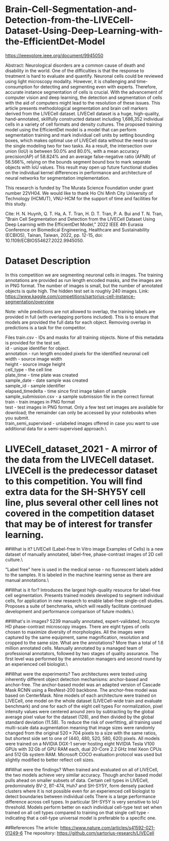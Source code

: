 # Brain-Cell-Segmentation-and-Detection-from-the-LIVECell-Dataset-Using-Deep-Learning-with-the-EfficientDet-Model
https://ieeexplore.ieee.org/document/9945050

Abstract:
Neurological disorders are a common cause of death and disability in the world. One of the difficulties is that the response to treatment is hard to evaluate and quantify. Neuronal cells could be reviewed using light microscopy modality. However, it is challenging and time-consumption for detecting and segmenting even with experts. Therefore, accurate instance segmentation of cells is crucial. With the advancement of computer vision and deep learning, the detection and segmentation of cells with the aid of computers might lead to the resolution of these issues. This article presents methodological segmentation and brain cell markers derived from the LIVECell dataset. LIVECell dataset is a huge, high-quality, hand-annotated, skillfully constructed dataset including 1,686,352 individual cells in a variety of cell formats and density cultures. The proposed training model using the EfficientDet model is a model that can perform segmentation training and mark individual cell units by setting bounding boxes, which makes optimal use of LIVECell data without the need to use the single modeling two for two tasks. As a result, the intersection over union (IoU) is between 50.0% and 80.0%, with a mean accuracy precision(AP) of 58.824% and an average false-negative ratio (AFNR) of 56.566%, relying on the bounds segment bound box to mark separate objects with IoU values. This result may open up future functional studies on the individual kernel differences in performance and architecture of neural networks for segmentation implementation.

This research is funded by The Murata Science Foundation under grant number 22VH04. We would like to thank Ho Chi Minh City University of Technology (HCMUT), VNU-HCM for the support of time and facilities for this study.

Cite: H. N. Huynh, Q. T. Ha, A. T. Tran, H. D. T. Tran, P. A. Bui and T. N. Tran, "Brain Cell Segmentation and Detection from the LIVECell Dataset Using Deep Learning with the EfficientDet Model," 2022 IEEE 4th Eurasia Conference on Biomedical Engineering, Healthcare and Sustainability (ECBIOS), Tainan, Taiwan, 2022, pp. 12-15, doi: 10.1109/ECBIOS54627.2022.9945050.

# Dataset Description
In this competition we are segmenting neuronal cells in images. The training annotations are provided as run length encoded masks, and the images are in PNG format. The number of images is small, but the number of annotated objects is quite high. The hidden test set is roughly 240 images. Link: https://www.kaggle.com/competitions/sartorius-cell-instance-segmentation/overview

Note: while predictions are not allowed to overlap, the training labels are provided in full (with overlapping portions included). This is to ensure that models are provided the full data for each object. Removing overlap in predictions is a task for the competitor.

Files
train.csv - IDs and masks for all training objects. None of this metadata is provided for the test set.\
id - unique identifier for object.\
annotation - run length encoded pixels for the identified neuronal cell\
width - source image width\
height - source image height\
cell_type - the cell line\
plate_time - time plate was created\
sample_date - date sample was created\
sample_id - sample identifier\
elapsed_timedelta - time since first image taken of sample\
sample_submission.csv - a sample submission file in the correct format\
train - train images in PNG format\
test - test images in PNG format. Only a few test set images are available for download; the remainder can only be accessed by your notebooks when you submit.\
train_semi_supervised - unlabeled images offered in case you want to use additional data for a semi-supervised approach.\

# LIVECell_dataset_2021 - A mirror of the data from the LIVECell dataset. LIVECell is the predecessor dataset to this competition. You will find extra data for the SH-SHY5Y cell line, plus several other cell lines not covered in the competition dataset that may be of interest for transfer learning.

##What is it?
LIVECell (Label-free In Vitro image Examples of Cells) is a new dataset of manually annotated, label-free, phase-contrast images of 2D cell culture.\

"Label free" here is used in the medical sense - no fluorescent labels added to the samples. It is labeled in the machine learning sense as there are manual annotations.\

##What is it for?
Introduces the largest high-quality resource for label-free cell segmentation. Presents trained models developed to segment individual cells, for application in new research to enable label-free single-cell studies. Proposes a suite of benchmarks, which will readily facilitate continued development and performance comparison of future models.\

##What's in images?
5239 manually annotated, expert-validated, Incucyte HD phase-contrast microscopy images. There are eight types of cells chosen to maximize diversity of morphologies. All the images were captured by the same equipment, same magnification, resolution and cropped to the same size.
What are the annotations? More than a total of 1.6 million annotated cells. Manually annotated by a managed team of professional annotators, followed by two stages of quality assurance. The first level was performed by the annotation managers and second round by an experienced cell biologist.\

##What were the experiments?
Two architectures were tested using inherently different object detection mechanisms: anchor-based and anchor-free. The anchor-based model was an adapted version of Cascade Mask RCNN using a ResNest-200 backbone. The anchor-free model was based on CenterMask.
Nine models of each architecture were trained on LIVECell, one model on the whole dataset (LIVECell-wide train and evaluate benchmark) and one for each of the eight cell types For normalization, pixel intensity values were centered around zero by subtracting by the global average pixel value for the dataset (128), and then divided by the global standard deviation (11.58). To reduce the risk of overfitting, all training used multi-scale data augmentation meaning that image sizes were randomly changed from the original 520 × 704 pixels to a size with the same ratios, but shortest side set to one of (440, 480, 520, 580, 620) pixels. All models were trained on a NVIDIA DGX-1 server hosting eight NVIDIA Tesla V100 GPUs with 32 Gb of GPU RAM each, dual 20-Core 2.2 GHz Intel Xeon CPUs and 512 Gb system RAM. Microsoft COCO evaluation protocol was used but slightly modified to better reflect cell sizes.

##What were the findings?
When trained and evaluated on all of LIVECell, the two models achieve very similar accuracy. Though anchor based model pulls ahead on smaller subsets of data. Certain cell types in LIVECell, predominately BV-2, BT-474, Huh7 and SH-SY5Y, form densely packed clusters where it is not possible even for an experienced cell biologist to detect boundaries between individual cells
There is a large performance difference across cell types. In particular SH-SY5Y is very sensitive to IoU threshold.
Models perform better on each individual cell-type test set when trained on all cell types compared to training on that single cell type - indicating that a cell-type universal model is preferable to a specific one.

##References
The article: https://www.nature.com/articles/s41592-021-01249-6
The repository: https://github.com/sartorius-research/LIVECell
